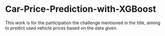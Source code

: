 # Car-Price-Prediction-with-XGBoost
This work is for the participation the challenge mentioned in the title, aiming to predict used vehicle prices based on the data given.
